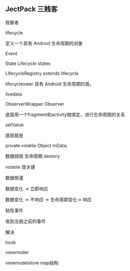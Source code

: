 ## JectPack 三贱客




观察者

lifecycle

定义一个具有 Android 生命周期的对象
	
Event

State 
	Lifecycle states
	
LifecycleRegistry extends lifecycle

lifecycleower
	具有 Android 生命周期的类。

livedata

ObserverWrapper
	Observer



底层用一个fragment和activity做绑定，进行生命周期的关系



setValue 

底层就是

private volatile Object mData;

数据销毁 生命周期 destory 

volatile 很关键

数据倒灌

数据变化 -> 立即响应

数据变化 -> 不响应 -> 生命周期变化-> 响应

粘性事件

收到注册之前的事件

解决

hook 


viewmodel

viewmodelstore
map结构






